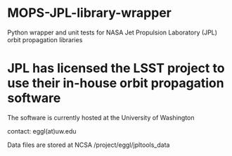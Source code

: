 # MOPS-JPL-library-wrapper
Python wrapper and unit tests for NASA Jet Propulsion Laboratory (JPL) orbit propagation libraries

# JPL has licensed the LSST project to use their in-house orbit propagation software
The software is currently hosted at the University of Washington 

contact: eggl(at)uw.edu

Data files are stored at NCSA /project/eggl/jpltools_data 

